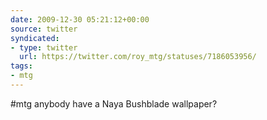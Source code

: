 ```yaml
---
date: 2009-12-30 05:21:12+00:00
source: twitter
syndicated:
- type: twitter
  url: https://twitter.com/roy_mtg/statuses/7186053956/
tags:
- mtg
---
```


#mtg anybody have a Naya Bushblade wallpaper?